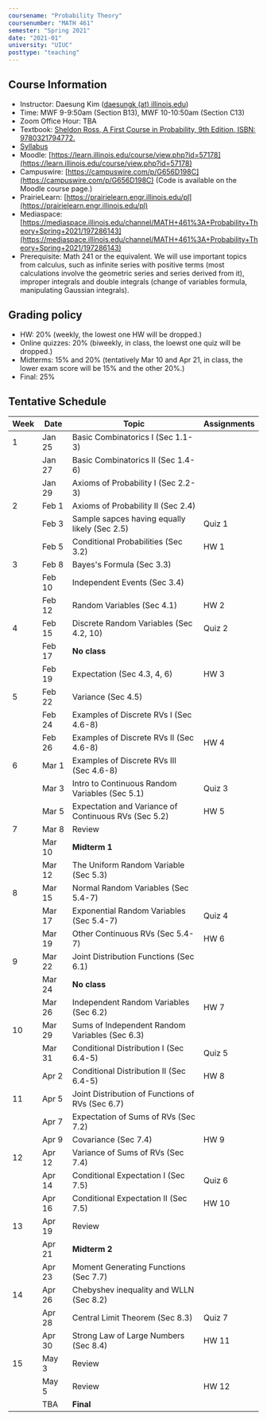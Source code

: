 ```yaml
---
coursename: "Probability Theory"
coursenumber: "MATH 461"
semester: "Spring 2021"
date: "2021-01"
university: "UIUC"
posttype: "teaching"
---
```


## Course Information

- Instructor: Daesung Kim ([daesungk (at) illinois.edu](mailto:daesungk@illinois.edu))
- Time: MWF 9-9:50am (Section B13), MWF 10-10:50am (Section C13)
- Zoom Office Hour: TBA 
- Textbook: [Sheldon Ross, A First Course in Probability, 9th Edition, ISBN: 9780321794772.](https://www.amazon.com/First-Course-Probability-9th/dp/032179477X)
- [Syllabus](math461-s21-syllabus.pdf)  
- Moodle: [https://learn.illinois.edu/course/view.php?id=57178](https://learn.illinois.edu/course/view.php?id=57178) 
- Campuswire: [https://campuswire.com/p/G656D198C](https://campuswire.com/p/G656D198C) (Code is available on the Moodle course page.)
- PrairieLearn: [https://prairielearn.engr.illinois.edu/pl](https://prairielearn.engr.illinois.edu/pl)
- Mediaspace: [https://mediaspace.illinois.edu/channel/MATH+461%3A+Probability+Theory+Spring+2021/197286143](https://mediaspace.illinois.edu/channel/MATH+461%3A+Probability+Theory+Spring+2021/197286143) 
- Prerequisite: Math 241 or the equivalent. We will use important topics from calculus, such as infinite series with positive terms (most calculations involve the geometric series and series derived from it), improper integrals and double integrals (change of variables formula, manipulating Gaussian integrals).

## Grading policy
- HW: 20% (weekly, the lowest one HW will be dropped.)
- Online quizzes: 20% (biweekly, in class, the loewst one quiz will be dropped.)
- Midterms: 15% and 20% (tentatively Mar 10 and Apr 21, in class, the lower exam score will be 15% and the other 20%.)
- Final: 25%

## Tentative Schedule 
| Week | Date   | Topic                                                | Assignments |
| ---  | ---    | ---                                                  | ---         |
| 1    | Jan 25 | Basic Combinatorics I (Sec 1.1-3)                    |             |
|      | Jan 27 | Basic Combinatorics II (Sec 1.4-6)                   |             |
|      | Jan 29 | Axioms of Probability I (Sec 2.2-3)                  |             |
| 2    | Feb 1  | Axioms of Probability II (Sec 2.4)                   |             |
|      | Feb 3  | Sample sapces having equally likely (Sec 2.5)        | Quiz 1      |
|      | Feb 5  | Conditional Probabilities (Sec 3.2)                  | HW 1        |
| 3    | Feb 8  | Bayes's Formula (Sec 3.3)                            |             |
|      | Feb 10 | Independent Events (Sec 3.4)                         |             |
|      | Feb 12 | Random Variables (Sec 4.1)                           | HW 2        |
| 4    | Feb 15 | Discrete Random Variables (Sec 4.2, 10)              | Quiz 2      |
|      | Feb 17 | **No class**                                         |             |
|      | Feb 19 | Expectation (Sec 4.3, 4, 6)                          | HW 3        |
| 5    | Feb 22 | Variance (Sec 4.5)                                   |             |
|      | Feb 24 | Examples of Discrete RVs I (Sec 4.6-8)               |             |
|      | Feb 26 | Examples of Discrete RVs II (Sec 4.6-8)              | HW 4        |
| 6    | Mar 1  | Examples of Discrete RVs III (Sec 4.6-8)             |             |
|      | Mar 3  | Intro to Continuous Random Variables (Sec 5.1)       | Quiz 3      |
|      | Mar 5  | Expectation and Variance of Continuous RVs (Sec 5.2) | HW 5        |
| 7    | Mar 8  | Review                                               |             |
|      | Mar 10 | **Midterm 1**                                        |             |
|      | Mar 12 | The Uniform Random Variable (Sec 5.3)                |             |
| 8    | Mar 15 | Normal Random Variables (Sec 5.4-7)                  |             |
|      | Mar 17 | Exponential Random Variables (Sec 5.4-7)             | Quiz 4      |
|      | Mar 19 | Other Continuous RVs (Sec 5.4-7)                     | HW 6        |
| 9    | Mar 22 | Joint Distribution Functions (Sec 6.1)               |             |
|      | Mar 24 | **No class**                                         |             |
|      | Mar 26 | Independent Random Variables (Sec 6.2)               | HW 7        |
| 10   | Mar 29 | Sums of Independent Random Variables (Sec 6.3)       |             |
|      | Mar 31 | Conditional Distribution I (Sec 6.4-5)               | Quiz 5      |
|      | Apr 2  | Conditional Distribution II (Sec 6.4-5)              | HW 8        |
| 11   | Apr 5  | Joint Distribution of Functions of RVs (Sec 6.7)     |             |
|      | Apr 7  | Expectation of Sums of RVs (Sec 7.2)                 |             |
|      | Apr 9  | Covariance (Sec 7.4)                                 | HW 9        |
| 12   | Apr 12 | Variance of Sums of RVs (Sec 7.4)                    |             |
|      | Apr 14 | Conditional Expectation I (Sec 7.5)                  | Quiz 6      |
|      | Apr 16 | Conditional Expectation II (Sec 7.5)                 | HW 10       |
| 13   | Apr 19 | Review                                               |             |
|      | Apr 21 | **Midterm 2**                                        |             |
|      | Apr 23 | Moment Generating Functions (Sec 7.7)                |             |
| 14   | Apr 26 | Chebyshev inequality and WLLN (Sec 8.2)              |             |
|      | Apr 28 | Central Limit Theorem (Sec 8.3)                      | Quiz 7      |
|      | Apr 30 | Strong Law of Large Numbers (Sec 8.4)                | HW 11       |
| 15   | May 3  | Review                                               |             |
|      | May 5  | Review                                               | HW 12       |
|      | TBA    | **Final**                                            |             |


